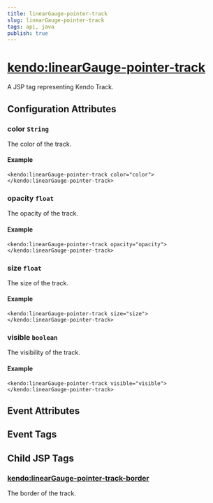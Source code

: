 ```yaml
---
title: linearGauge-pointer-track
slug: linearGauge-pointer-track
tags: api, java
publish: true
---
```


# <kendo:linearGauge-pointer-track>
A JSP tag representing Kendo Track.

## Configuration Attributes


### color `String`

The color of the track.

#### Example
    <kendo:linearGauge-pointer-track color="color">
    </kendo:linearGauge-pointer-track>
    

### opacity `float`

The opacity of the track.

#### Example
    <kendo:linearGauge-pointer-track opacity="opacity">
    </kendo:linearGauge-pointer-track>
    

### size `float`

The size of the track.

#### Example
    <kendo:linearGauge-pointer-track size="size">
    </kendo:linearGauge-pointer-track>
    

### visible `boolean`

The visibility of the track.

#### Example
    <kendo:linearGauge-pointer-track visible="visible">
    </kendo:linearGauge-pointer-track>
    

## Event Attributes


## Event Tags
 

## Child JSP Tags

### [<kendo:linearGauge-pointer-track-border>](/api/wrappers/jsp/lineargauge/pointer-track-border)

The border of the track.
 
